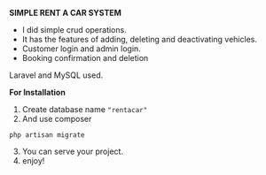 **SIMPLE RENT A CAR SYSTEM**


* I did simple crud operations. 
* It has the features of adding, deleting and deactivating vehicles. 
* Customer login and admin login.
* Booking confirmation and deletion

Laravel and MySQL used.

**For Installation**

1. Create database name `"rentacar"`
2. And use composer
```
php artisan migrate
```
3. You can serve your project.
4. enjoy!
